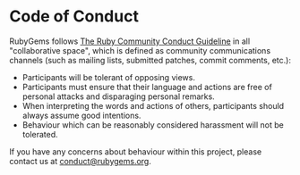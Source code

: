 # Code of Conduct

RubyGems follows [The Ruby Community Conduct Guideline](https://www.ruby-lang.org/en/conduct) in all "collaborative space", which is defined as community communications channels (such as mailing lists, submitted patches, commit comments, etc.):

* Participants will be tolerant of opposing views.
* Participants must ensure that their language and actions are free of personal attacks and disparaging personal remarks.
* When interpreting the words and actions of others, participants should always assume good intentions.
* Behaviour which can be reasonably considered harassment will not be tolerated.

If you have any concerns about behaviour within this project, please contact us at [conduct@rubygems.org](mailto:conduct@rubygems.org).
